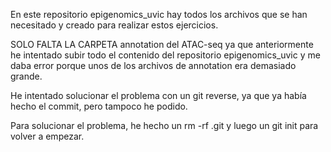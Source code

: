En este repositorio epigenomics_uvic hay todos los archivos que se han necesitado y creado para realizar estos ejercicios. 

SOLO FALTA LA CARPETA annotation del ATAC-seq ya que anteriormente he intentado subir todo el contenido del repositorio epigenomics_uvic y me daba error porque unos de los
archivos de annotation era demasiado grande. 

He intentado solucionar el problema con un git reverse, ya que ya había hecho el commit, pero tampoco he podido. 

Para solucionar el problema, he hecho un rm -rf .git y luego un git init para volver a empezar. 

